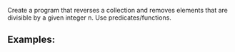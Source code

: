 Create a program that reverses a collection and removes elements that are divisible by a given integer n. Use predicates/functions.

## Examples:


